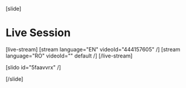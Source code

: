[slide]
# Live Session

[live-stream]
[stream language="EN" videoId="444157605"  /]
[stream language="RO" videoId="" default /]
[/live-stream]

[slido id="5faavvrx" /]

[/slide]